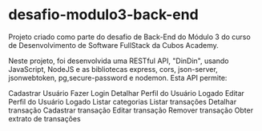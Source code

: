 # desafio-modulo3-back-end
Projeto criado como parte do desafio de Back-End do Módulo 3 do curso de Desenvolvimento de Software FullStack da Cubos Academy.

Neste projeto, foi desenvolvida uma RESTful API, "DinDin", usando JavaScript, NodeJS e as bibliotecas express, cors, json-server, jsonwebtoken, pg,secure-password e nodemon. Esta API permite:

Cadastrar Usuário
Fazer Login
Detalhar Perfil do Usuário Logado
Editar Perfil do Usuário Logado
Listar categorias
Listar transações
Detalhar transação
Cadastrar transação
Editar transação
Remover transação
Obter extrato de transações